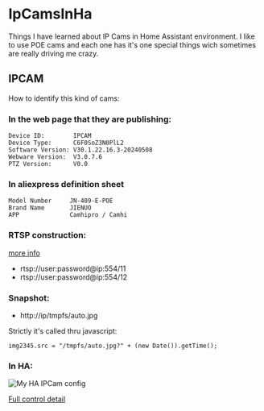 # IpCamsInHa
Things I have learned about IP Cams in Home Assistant environment. I like to use POE cams and each one has it's one special things wich sometimes are really driving me crazy.

## IPCAM

How to identify this kind of cams:

### In the web page that they are publishing:
```
Device ID:        IPCAM
Device Type:      C6F0SoZ3N0PlL2
Software Version: V30.1.22.16.3-20240508
Webware Version:  V3.0.7.6
PTZ Version:      V0.0
```
### In aliexpress definition sheet
```
Model Number     JN-409-E-POE
Brand Name       JIENUO
APP              Camhipro / Camhi
```
### RTSP construction:

[more info](https://camhi.pro/how-to-add-wifi-camera-to-ispy/)
- rtsp://user:password@ip:554/11
- rtsp://user:password@ip:554/12
 
### Snapshot:

- http://ip/tmpfs/auto.jpg

Strictly it's called thru javascript:
```
img2345.src = "/tmpfs/auto.jpg?" + (new Date()).getTime();
```
### In HA:
![My HA IPCam config](https://github.com/urri34/IpCamsInHa/blob/main/IpCamHAConfig.jpg)

[Full control detail](https://github.com/urri34/MyRTSPCapt?tab=readme-ov-file#home-assistant-integration)
